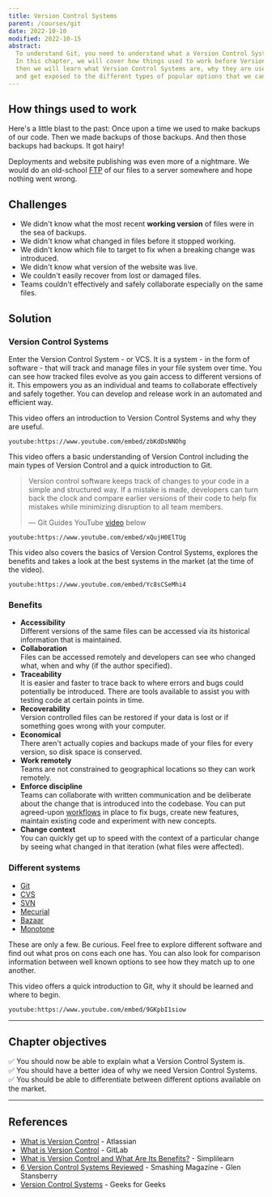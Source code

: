 ```yaml
---
title: Version Control Systems
parent: /courses/git
date: 2022-10-10
modified: 2022-10-15
abstract:
  To understand Git, you need to understand what a Version Control System is.
  In this chapter, we will cover how things used to work before Version Control Systems,
  then we will learn what Version Control Systems are, why they are useful to us
  and get exposed to the different types of popular options that we can use.
---
```


## How things used to work

Here's a little blast to the past:
Once upon a time we used to make backups of our code.
Then we made backups of those backups.
And then those backups had backups.
It got hairy!

Deployments and website publishing was even more of a nightmare.
We would do an old-school [FTP][ftp] of our files to a server somewhere
and hope nothing went wrong.

## Challenges

- We didn't know what the most recent **working version** of files were in the sea of backups.
- We didn't know what changed in files before it stopped working.
- We didn't know which file to target to fix when a breaking change was introduced.
- We didn't know what version of the website was live.
- We couldn't easily recover from lost or damaged files.
- Teams couldn't effectively and safely collaborate especially on the same files.

## Solution

### Version Control Systems

Enter the Version Control System - or VCS. It is a system - in the form of software - that will track and manage
files in your file system over time. You can see how tracked files evolve as you gain access to different
versions of it. This empowers you as an individual and teams to collaborate effectively and safely together.
You can develop and release work in an automated and efficient way.

This video offers an introduction to Version Control Systems and why they are useful.

`youtube:https://www.youtube.com/embed/zbKdDsNNOhg`

This video offers a basic understanding of Version Control including the main types of Version Control
and a quick introduction to Git.

> Version control software keeps track of changes to your code in a simple and structured way.
> If a mistake is made, developers can turn back the clock and compare earlier versions of their code
> to help fix mistakes while minimizing disruption to all team members.
>
> &#8212; Git Guides YouTube [video](https://youtu.be/xQujH0ElTUg) below

`youtube:https://www.youtube.com/embed/xQujH0ElTUg`

This video also covers the basics of Version Control Systems, explores the benefits
and takes a look at the best systems in the market (at the time of the video).

`youtube:https://www.youtube.com/embed/Yc8sCSeMhi4`

### Benefits

- **Accessibility**\
  Different versions of the same files can be accessed via its historical information that is maintained.
- **Collaboration**\
  Files can be accessed remotely and developers can see who changed what, when and why (if the author specified).
- **Traceability**\
  It is easier and faster to trace back to where errors and bugs could potentially be introduced.
  There are tools available to assist you with testing code at certain points in time.
- **Recoverability**\
  Version controlled files can be restored if your data is lost or if something goes wrong with your computer.
- **Economical**\
  There aren't actually copies and backups made of your files for every version, so disk space is conserved.
- **Work remotely**\
  Teams are not constrained to geographical locations so they can work remotely.
- **Enforce discipline**\
  Teams can collaborate with written communication and be deliberate about the change that is introduced into the codebase.
  You can put agreed-upon [workflows][git-workflow] in place to fix bugs, create new features, maintain existing code and experiment with new concepts.
- **Change context**\
  You can quickly get up to speed with the context of a particular change by seeing what changed in that iteration (what files were affected).

### Different systems

- [Git][git]
- [CVS][cvs]
- [SVN][svn]
- [Mecurial][mercurial]
- [Bazaar][bazaar]
- [Monotone][monotone]

These are only a few. Be curious.
Feel free to explore different software and find out what pros on cons each one has.
You can also look for comparison information between well known options to see how they match up to one another.

This video offers a quick introduction to Git, why it should be learned and where to begin.

`youtube:https://www.youtube.com/embed/9GKpbI1siow`

---

## Chapter objectives

:white_check_mark: You should now be able to explain what a Version Control System is.\
:white_check_mark: You should have a better idea of why we need Version Control Systems.\
:white_check_mark: You should be able to differentiate between different options available on the market.

---

## References

- [What is Version Control][atlassian] - Atlassian
- [What is Version Control][gitlab] - GitLab
- [What is Version Control and What Are Its Benefits?][simplilearn] - Simplilearn
- [6 Version Control Systems Reviewed][smashing-magazine] - Smashing Magazine - Glen Stansberry
- [Version Control Systems][geeksforgeeks] - Geeks for Geeks

[ftp]: https://www.techtarget.com/searchnetworking/definition/File-Transfer-Protocol-FTP
[atlassian]: https://www.atlassian.com/git/tutorials/what-is-version-control
[gitlab]: https://about.gitlab.com/topics/version-control/
[simplilearn]: https://www.simplilearn.com/tutorials/devops-tutorial/version-control
[smashing-magazine]: https://www.smashingmagazine.com/2008/09/the-top-7-open-source-version-control-systems/
[geeksforgeeks]: https://www.geeksforgeeks.org/version-control-systems/
[git]: https://git-scm.com
[cvs]: https://www.nongnu.org/cvs/
[svn]: https://subversion.apache.org/
[mercurial]: https://www.mercurial-scm.org/
[bazaar]: https://bazaar.canonical.com/
[monotone]: https://www.monotone.ca/
[git-workflow]: https://www.atlassian.com/git/tutorials/comparing-workflows
[git-guides]: https://youtu.be/xQujH0ElTUg
